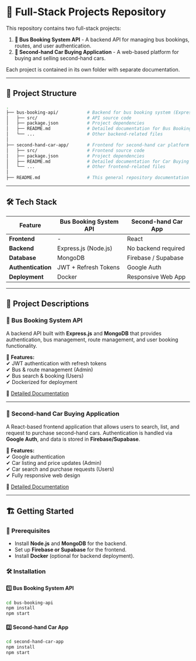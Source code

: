 # 🚀 Full-Stack Projects Repository  

This repository contains two full-stack projects:  

1. **🚌 Bus Booking System API** - A backend API for managing bus bookings, routes, and user authentication.  
2. **🚗 Second-hand Car Buying Application** - A web-based platform for buying and selling second-hand cars.  

Each project is contained in its own folder with separate documentation.  

---

## 📂 Project Structure  

```bash
.
├── bus-booking-api/           # Backend for bus booking system (Express + MongoDB)
│   ├── src/                   # API source code
│   ├── package.json           # Project dependencies
│   ├── README.md              # Detailed documentation for Bus Booking API
│   └── ...                    # Other backend-related files
│
├── second-hand-car-app/       # Frontend for second-hand car platform (React + Firebase/Supabase)
│   ├── src/                   # Frontend source code
│   ├── package.json           # Project dependencies
│   ├── README.md              # Detailed documentation for Car Buying App
│   └── ...                    # Other frontend-related files
│
├── README.md                  # This general repository documentation
```

---

## 🛠️ Tech Stack  

| Feature               | Bus Booking System API       | Second-hand Car App      |
|----------------------|-------------------------|----------------------|
| **Frontend**        | -                         | React  |
| **Backend**         | Express.js (Node.js)      | No backend required   |
| **Database**        | MongoDB                   | Firebase / Supabase  |
| **Authentication**  | JWT + Refresh Tokens      | Google Auth          |
| **Deployment**      | Docker                    | Responsive Web App   |

---

## 📜 Project Descriptions  

### 🚌 Bus Booking System API  
A backend API built with **Express.js** and **MongoDB** that provides authentication, bus management, route management, and user booking functionality.  

📌 **Features:**  
✔ JWT authentication with refresh tokens  
✔ Bus & route management (Admin)  
✔ Bus search & booking (Users)  
✔ Dockerized for deployment  

📖 [Detailed Documentation](https://documenter.getpostman.com/view/42576066/2sAYdfrBmJ)  

---

### 🚗 Second-hand Car Buying Application  
A React-based frontend application that allows users to search, list, and request to purchase second-hand cars. Authentication is handled via **Google Auth**, and data is stored in **Firebase/Supabase**.  

📌 **Features:**  
✔ Google authentication  
✔ Car listing and price updates (Admin)  
✔ Car search and purchase requests (Users)  
✔ Fully responsive web design  

📖 [Detailed Documentation](second-hand-car-app/README.md)  

---

## 🏗️ Getting Started  

### 🔧 Prerequisites  
- Install **Node.js** and **MongoDB** for the backend.  
- Set up **Firebase or Supabase** for the frontend.  
- Install **Docker** (optional for backend deployment).  

### 🛠 Installation  

#### 1️⃣ **Bus Booking System API**  
```bash
cd bus-booking-api
npm install
npm start
```

#### 2️⃣ **Second-hand Car App**  
```bash
cd second-hand-car-app
npm install
npm start
```

